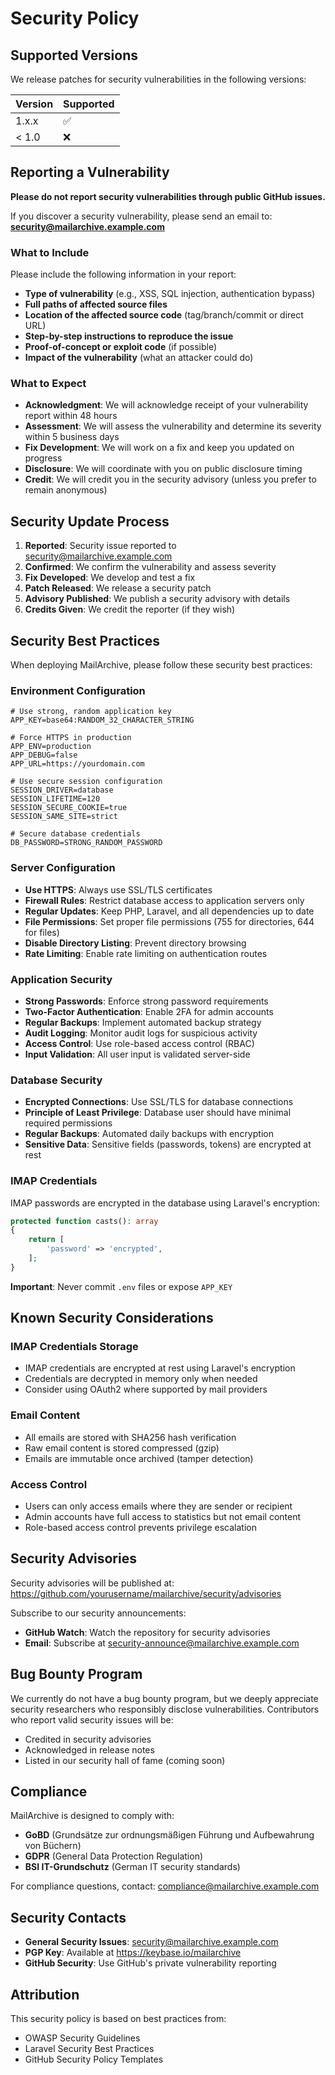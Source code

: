 # Security Policy

## Supported Versions

We release patches for security vulnerabilities in the following versions:

| Version | Supported          |
| ------- | ------------------ |
| 1.x.x   | :white_check_mark: |
| < 1.0   | :x:                |

## Reporting a Vulnerability

**Please do not report security vulnerabilities through public GitHub issues.**

If you discover a security vulnerability, please send an email to:
**security@mailarchive.example.com**

### What to Include

Please include the following information in your report:

- **Type of vulnerability** (e.g., XSS, SQL injection, authentication bypass)
- **Full paths of affected source files**
- **Location of the affected source code** (tag/branch/commit or direct URL)
- **Step-by-step instructions to reproduce the issue**
- **Proof-of-concept or exploit code** (if possible)
- **Impact of the vulnerability** (what an attacker could do)

### What to Expect

- **Acknowledgment**: We will acknowledge receipt of your vulnerability report within 48 hours
- **Assessment**: We will assess the vulnerability and determine its severity within 5 business days
- **Fix Development**: We will work on a fix and keep you updated on progress
- **Disclosure**: We will coordinate with you on public disclosure timing
- **Credit**: We will credit you in the security advisory (unless you prefer to remain anonymous)

## Security Update Process

1. **Reported**: Security issue reported to security@mailarchive.example.com
2. **Confirmed**: We confirm the vulnerability and assess severity
3. **Fix Developed**: We develop and test a fix
4. **Patch Released**: We release a security patch
5. **Advisory Published**: We publish a security advisory with details
6. **Credits Given**: We credit the reporter (if they wish)

## Security Best Practices

When deploying MailArchive, please follow these security best practices:

### Environment Configuration

```env
# Use strong, random application key
APP_KEY=base64:RANDOM_32_CHARACTER_STRING

# Force HTTPS in production
APP_ENV=production
APP_DEBUG=false
APP_URL=https://yourdomain.com

# Use secure session configuration
SESSION_DRIVER=database
SESSION_LIFETIME=120
SESSION_SECURE_COOKIE=true
SESSION_SAME_SITE=strict

# Secure database credentials
DB_PASSWORD=STRONG_RANDOM_PASSWORD
```

### Server Configuration

- **Use HTTPS**: Always use SSL/TLS certificates
- **Firewall Rules**: Restrict database access to application servers only
- **Regular Updates**: Keep PHP, Laravel, and all dependencies up to date
- **File Permissions**: Set proper file permissions (755 for directories, 644 for files)
- **Disable Directory Listing**: Prevent directory browsing
- **Rate Limiting**: Enable rate limiting on authentication routes

### Application Security

- **Strong Passwords**: Enforce strong password requirements
- **Two-Factor Authentication**: Enable 2FA for admin accounts
- **Regular Backups**: Implement automated backup strategy
- **Audit Logging**: Monitor audit logs for suspicious activity
- **Access Control**: Use role-based access control (RBAC)
- **Input Validation**: All user input is validated server-side

### Database Security

- **Encrypted Connections**: Use SSL/TLS for database connections
- **Principle of Least Privilege**: Database user should have minimal required permissions
- **Regular Backups**: Automated daily backups with encryption
- **Sensitive Data**: Sensitive fields (passwords, tokens) are encrypted at rest

### IMAP Credentials

IMAP passwords are encrypted in the database using Laravel's encryption:

```php
protected function casts(): array
{
    return [
        'password' => 'encrypted',
    ];
}
```

**Important**: Never commit `.env` files or expose `APP_KEY`

## Known Security Considerations

### IMAP Credentials Storage

- IMAP credentials are encrypted at rest using Laravel's encryption
- Credentials are decrypted in memory only when needed
- Consider using OAuth2 where supported by mail providers

### Email Content

- All emails are stored with SHA256 hash verification
- Raw email content is stored compressed (gzip)
- Emails are immutable once archived (tamper detection)

### Access Control

- Users can only access emails where they are sender or recipient
- Admin accounts have full access to statistics but not email content
- Role-based access control prevents privilege escalation

## Security Advisories

Security advisories will be published at:
https://github.com/yourusername/mailarchive/security/advisories

Subscribe to our security announcements:
- **GitHub Watch**: Watch the repository for security advisories
- **Email**: Subscribe at security-announce@mailarchive.example.com

## Bug Bounty Program

We currently do not have a bug bounty program, but we deeply appreciate security researchers who responsibly disclose vulnerabilities. Contributors who report valid security issues will be:

- Credited in security advisories
- Acknowledged in release notes
- Listed in our security hall of fame (coming soon)

## Compliance

MailArchive is designed to comply with:

- **GoBD** (Grundsätze zur ordnungsmäßigen Führung und Aufbewahrung von Büchern)
- **GDPR** (General Data Protection Regulation)
- **BSI IT-Grundschutz** (German IT security standards)

For compliance questions, contact: compliance@mailarchive.example.com

## Security Contacts

- **General Security Issues**: security@mailarchive.example.com
- **PGP Key**: Available at https://keybase.io/mailarchive
- **GitHub Security**: Use GitHub's private vulnerability reporting

## Attribution

This security policy is based on best practices from:
- OWASP Security Guidelines
- Laravel Security Best Practices
- GitHub Security Policy Templates
